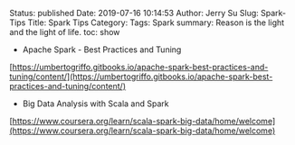 Status: published
Date: 2019-07-16 10:14:53
Author: Jerry Su
Slug: Spark-Tips
Title: Spark Tips
Category: 
Tags: Spark
summary: Reason is the light and the light of life.
toc: show

- Apache Spark - Best Practices and Tuning

[https://umbertogriffo.gitbooks.io/apache-spark-best-practices-and-tuning/content/](https://umbertogriffo.gitbooks.io/apache-spark-best-practices-and-tuning/content/)

- Big Data Analysis with Scala and Spark

[https://www.coursera.org/learn/scala-spark-big-data/home/welcome](https://www.coursera.org/learn/scala-spark-big-data/home/welcome)